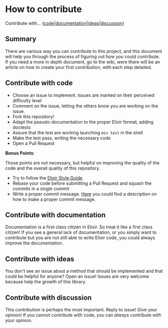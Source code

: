 # How to contribute

Contribute with... ([code](#contribute-with-code)|[documentation](#contribute-with-documentation)|[ideas](#contribute-with-ideas)|[discussion](#contribute-with-discussion))

## Summary

There are various way you can contribute to this project, and this document will
help you through the process of figuring out how _you_ could contribute. If you
need a more in depth document, go to the wiki, were there will be an article on
how to create your first contribution, with each step detailed.

## Contribute with code

 * Choose an issue to implement. Issues are marked on their perceived difficulty
   level
 * Comment on the issue, letting the others know you are working on the issue.
 * Fork this repository!
 * Adapt the pseudo-documentation to the proper Elixir format, adding doctests
 * Assure that the test are working launching `mix test` in the shell
 * Make the test pass, writing the necessary code
 * Open a Pull Request

**Bonus Points**:

Those points are not necessary, but helpful on improving the quality of the code
and the overall quality of this repository.

 * Try to follow the [Elixir Style Guide](https://github.com/niftyn8/elixir_style_guide)
 * Rebase your code before submitting a Pull Request and squash the commits in
   a single commit
 * Write a proper commit message. [Here](https://robots.thoughtbot.com/5-useful-tips-for-a-better-commit-message)
   you could find a description on how to make a proper commit message.

## Contribute with documentation

Documentation is a first class citizen in Elixir. So treat it like a first class
citizen! If you see a general lack of documentation, or you simply want to
contribute but you are not still able to write Elixir code, you could always
improve the documentation.

## Contribute with ideas

You don't see an issue about a method that should be implemented and that could
be helpful for anyone? Open an issue! Issues are very welcome because help the
growth of this library.

## Contribute with discussion

This contribution is perhaps the most important. Reply to issue! Give your
opinion! If you cannot contribute with code, you can _always_ contribute with
your opinion.
